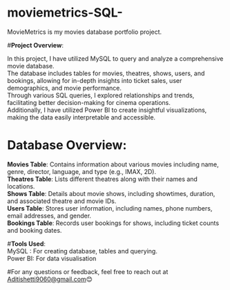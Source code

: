 # **moviemetrics-SQL**-

MovieMetrics is my movies database portfolio project.

#**Project Overview**:

In this project, I have utilized MySQL to query and analyze a comprehensive movie database.   
The database includes tables for movies, theatres, shows, users, and bookings, allowing for in-depth insights into ticket sales, user demographics, and movie performance.   
Through various SQL queries, I explored relationships and trends, facilitating better decision-making for cinema operations.  
Additionally, I have utilized Power BI to create insightful visualizations, making the data easily interpretable and accessible.  

# **Database Overview**:
**Movies Table**: Contains information about various movies including name, genre, director, language, and type (e.g., IMAX, 2D).  
**Theatres Table**: Lists different theatres along with their names and locations.  
**Shows Table**: Details about movie shows, including showtimes, duration, and associated theatre and movie IDs.  
**Users Table**: Stores user information, including names, phone numbers, email addresses, and gender.  
**Bookings Table**: Records user bookings for shows, including ticket counts and booking dates.  


#**Tools Used**:   
MySQL : For creating database, tables and querying.  
Power BI: For data visualisation  


#For any questions or feedback, feel free to reach out at Aditishetti9060@gmail.com😊



